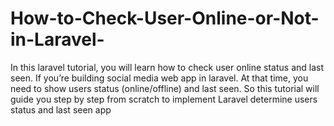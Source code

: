 # How-to-Check-User-Online-or-Not-in-Laravel-
In this laravel tutorial, you will learn how to check user online status and last seen.  If you’re building social media web app in laravel. At that time, you need to show users status (online/offline) and last seen. So this tutorial will guide you step by step from scratch to implement Laravel determine users status and last seen app
